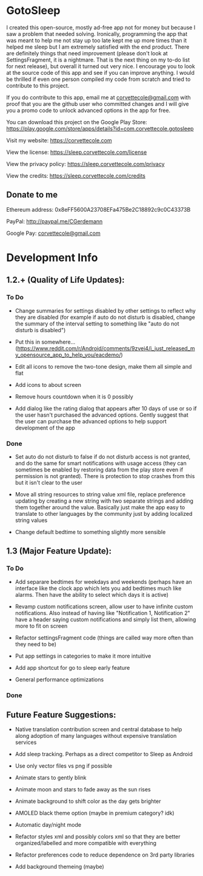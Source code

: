 # GotoSleep
I created this open-source, mostly ad-free app not for money but because I saw a problem that needed solving. Ironically, programming the app that was meant to help me not stay up too late kept me up more times than it helped me sleep but I am extremely satisfied with the end product. There are definitely things that need improvement (please don't look at SettingsFragment, it is a nightmare. That is the next thing on my to-do list for next release), but overall it turned out very nice. I encourage you to look at the source code of this app and see if you can improve anything. I would be thrilled if even one person compiled my code from scratch and tried to contribute to this project.

If you do contribute to this app, email me at corvettecole@gmail.com with proof that you are the github user who committed changes and I will give you a promo code to unlock advanced options in the app for free.

You can download this project on the Google Play Store: https://play.google.com/store/apps/details?id=com.corvettecole.gotosleep

Visit my website: https://corvettecole.com

View the license: https://sleep.corvettecole.com/license

View the privacy policy: https://sleep.corvettecole.com/privacy

View the credits: https://sleep.corvettecole.com/credits

## Donate to me

Ethereum address: 0x8eFF5600A23708EFa475Be2C18892c9c0C43373B

PayPal: http://paypal.me/CGerdemann

Google Pay: corvettecole@gmail.com


# Development Info
## 1.2.+ (Quality of Life Updates):
### To Do
- Change summaries for settings disabled by other settings to reflect why they are disabled (for example if auto do not disturb is disabled, change the summary of the interval setting to something like "auto do not disturb is disabled")

- Put this in somewhere... (https://www.reddit.com/r/Android/comments/9zvei4/i_just_released_my_opensource_app_to_help_you/eacdemo/)

- Edit all icons to remove the two-tone design, make them all simple and flat

- Add icons to about screen

- Remove hours countdown when it is 0 possibly

- Add dialog like the rating dialog that appears after 10 days of use or so if the user hasn't purchased the advanced options. Gently suggest that the user can purchase the advanced options to help support development of the app

### Done

- Set auto do not disturb to false if do not disturb access is not granted, and do the same for smart notifications with usage access (they can sometimes be enabled by restoring data from the play store even if permission is not granted). There is protection to stop crashes from this but it isn't clear to the user

- Move all string resources to string value xml file, replace preference updating by creating a new string with two separate strings and adding them together around the value. Basically just make the app easy to translate to other languages by the community just by adding localized string values

- Change default bedtime to something slightly more sensible

## 1.3 (Major Feature Update):
### To Do
- Add separare bedtimes for weekdays and weekends (perhaps have an interface like the clock app which lets you add bedtimes much like alarms. Then have the ability to select which days it is active)

- Revamp custom notifications screen, allow user to have infinite custom notifications. Also instead of having like "Notification 1, Notification 2" have a header saying custom notifications and simply list them, allowing more to fit on screen

- Refactor settingsFragment code (things are called way more often than they need to be)

- Put app settings in categories to make it more intuitive

- Add app shortcut for go to sleep early feature

- General performance optimizations

### Done

## Future Feature Suggestions:
- Native translation contribution screen and central database to help along adoption of many languages without expensive translation services

- Add sleep tracking. Perhaps as a direct competitor to Sleep as Android

- Use only vector files vs png if possible

- Animate stars to gently blink

- Animate moon and stars to fade away as the sun rises

- Animate background to shift color as the day gets brighter

- AMOLED black theme option (maybe in premium category? idk)

- Automatic day/night mode

- Refactor styles xml and possibly colors xml so that they are better organized/labelled and more compatible with everything

- Refactor preferences code to reduce dependence on 3rd party libraries

- Add background themeing (maybe)


